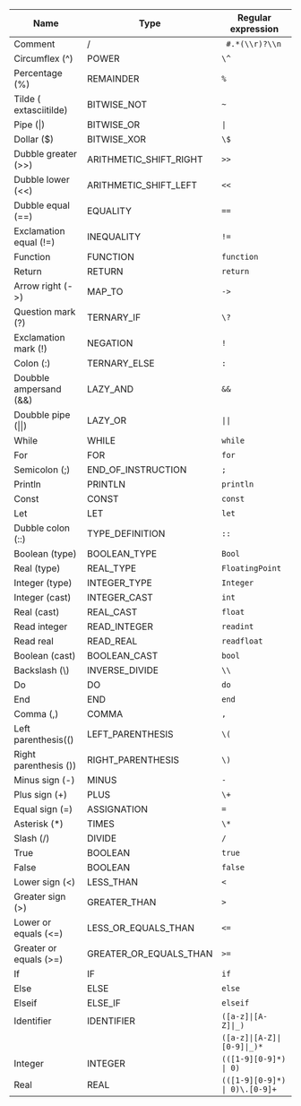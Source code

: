 
| **Name**                     | **Type**                  | **Regular expression**         |
|-----------------------------|---------------------------|---------------------------------|
| Comment                     | /                         | ` #.*(\\r)?\\n`                 |
| Circumflex (^)              | POWER                     | ` \^ `                          |
| Percentage (\%)             | REMAINDER                 | ` % `                           |
| Tilde (   extasciitilde)    | BITWISE\_NOT              | ` ~ `                           |
| Pipe (\|)                   | BITWISE\_OR               | ` \| `                          |
| Dollar (\$)                 | BITWISE\_XOR              | ` \$ `                          |
| Dubble greater (>>)         | ARITHMETIC\_SHIFT\_RIGHT  | ` >> `                          |
| Dubble lower (<<)           | ARITHMETIC\_SHIFT\_LEFT   | ` << `                          |
| Dubble equal (==)           | EQUALITY                  | ` == `                          |
| Exclamation equal (!=)      | INEQUALITY                | ` != `                          |
| Function                    | FUNCTION                  | ` function `                    |
| Return                      | RETURN                    | ` return `                      |
| Arrow right (->)            | MAP\_TO                   | ` -> `                          |
| Question mark (?)           | TERNARY\_IF               | ` \? `                          |
| Exclamation mark (!)        | NEGATION                  | ` ! `                           |
| Colon (:)                   | TERNARY\_ELSE             | ` : `                           |
| Doubble ampersand (&&)      | LAZY\_AND                 | ` && `                          |
| Doubble pipe (\|\|)         | LAZY\_OR                  | ` \|\| `                        |
| While                       | WHILE                     | ` while `                       |
| For                         | FOR                       | ` for `                         |
| Semicolon (;)               | END\_OF\_INSTRUCTION      | ` ; `                           |
| Println                     | PRINTLN                   | ` println `                     |
| Const                       | CONST                     | ` const `                       |
| Let                         | LET                       | ` let `                         |
| Dubble colon (::)           | TYPE\_DEFINITION          | ` :: `                          |
| Boolean (type)              | BOOLEAN\_TYPE             | ` Bool `                        |
| Real (type)                 | REAL\_TYPE                | ` FloatingPoint `               |
| Integer (type)              | INTEGER\_TYPE             | ` Integer `                     |
| Integer (cast)              | INTEGER\_CAST             | ` int `                         |
| Real (cast)                 | REAL\_CAST                | ` float `                       |
| Read integer                | READ\_INTEGER             | ` readint `                     |
| Read real                   | READ\_REAL                | ` readfloat `                   |
| Boolean (cast)              | BOOLEAN\_CAST             | ` bool `                        |
| Backslash (\\)              | INVERSE\_DIVIDE           | ` \\ `                          |
| Do                          | DO                        | ` do `                          |
| End                         | END                       | ` end `                         |
| Comma (,)                   | COMMA                     | ` , `                           |
| Left parenthesis(()         | LEFT\_PARENTHESIS         | ` \( `                          |
| Right parenthesis ())       | RIGHT\_PARENTHESIS        | ` \) `                          |
| Minus sign (-)              | MINUS                     | ` - `                           |
| Plus sign (+)               | PLUS                      | ` \+ `                          |
| Equal sign (=)              | ASSIGNATION               | ` = `                           |
| Asterisk (*)                | TIMES                     | ` \* `                          |
| Slash (/)                   | DIVIDE                    | ` / `                           |
| True                        | BOOLEAN                   | ` true `                        |
| False                       | BOOLEAN                   | ` false `                       |
| Lower sign (<)              | LESS\_THAN                | ` < `                           |
| Greater sign (>)            | GREATER\_THAN             | ` > `                           |
| Lower or equals (<=)        | LESS\_OR\_EQUALS\_THAN    | ` <= `                          |
| Greater or equals (>=)      | GREATER\_OR\_EQUALS\_THAN | ` >= `                          |
| If                          | IF                        | ` if `                          |
| Else                        | ELSE                      | ` else `                        |
| Elseif                      | ELSE\_IF                  | ` elseif `                      |
| Identifier                  | IDENTIFIER                | ` ([a-z]\|[A-Z]\|_) `           |
|                             |                           | ` ([a-z]\|[A-Z]\|[0-9]\|_)* `   |
| Integer                     | INTEGER                   | ` (([1-9][0-9]*) \| 0) `        |
| Real                        | REAL                      | ` (([1-9][0-9]*) \| 0)\.[0-9]+ `|